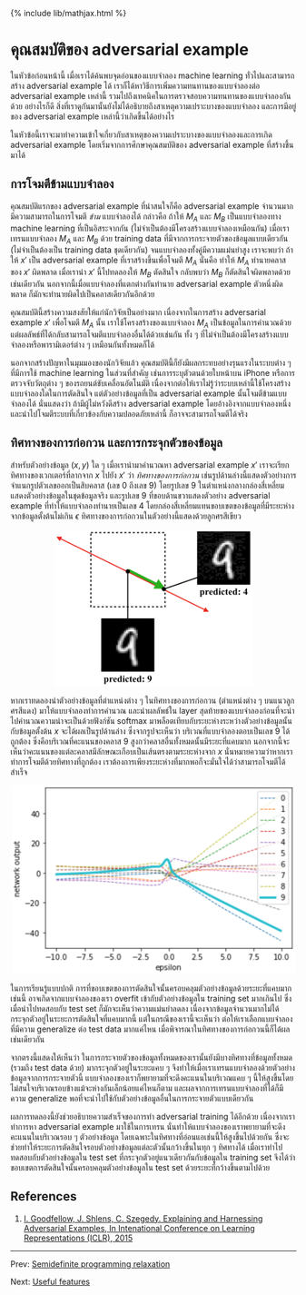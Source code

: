 {% include lib/mathjax.html %}
# คุณสมบัติของ adversarial example

ในหัวข้อก่อนหน้านี้ เมื่อเราได้ค้นพบจุดอ่อนของแบบจำลอง machine learning ทั่วไปและสามารถสร้าง
adversarial example ได้ เราก็ได้หาวิธีการเพิ่มความทนทานของแบบจำลองต่อ adversarial example เหล่านี้ รวมไปถึงเทคนิคในการตรวจสอบความทนทานของแบบจำลองกันด้วย อย่างไรก็ดี สิ่งที่เราดูกันมานั้นยังไม่ได้อธิบายถึงสาเหตุความเปราะบางของแบบจำลอง และการมีอยู่ของ adversarial example
เหล่านี้ว่าเกิดขึ้นได้อย่างไร

ในหัวข้อนี้เราจะมาทำความเข้าใจเกี่ยวกับสาเหตุของความเปราะบางของแบบจำลองและการเกิด adversarial example  โดยเริ่มจากการศึกษาคุณสมบัติของ
adversarial example ที่สร้างขึ้นมาได้

## การโจมตีข้ามแบบจำลอง
คุณสมบัติแรกของ adversarial example ที่น่าสนใจก็คือ adversarial example จำนวนมากมีความสามารถในการโจมตี
_ข้าม_ แบบจำลองได้ กล่าวคือ ถ้าให้ $M_A$ และ $M_B$ เป็นแบบจำลองทาง machine learning
ที่เป็นอิสระจากกัน (ไม่จำเป็นต้องมีโครงสร้างแบบจำลองเหมือนกัน) เมื่อเราเทรนแบบจำลอง $M_A$ และ $M_B$
ด้วย training data ที่มีจากการกระจายตัวของข้อมูลแบบเดียวกัน (ไม่จำเป็นต้องเป็น training data ชุดเดียวกัน)
จนแบบจำลองทั้งคู่มีความแม่นยำสูง เราจะพบว่า ถ้าให้ $x'$ เป็น adversarial example ที่เราสร้างขึ้นเพื่อโจมตี
$M_A$ นั่นคือ ทำให้ $M_A$ ทำนายคลาสของ $x'$ ผิดพลาด เมื่อเรานำ $x'$ นี้ไปทดลองให้ $M_B$ ตัดสินใจ
กลับพบว่า $M_B$ ก็ตัดสินใจผิดพลาดด้วยเช่นเดียวกัน นอกจากนี้เมื่อแบบจำลองที่แตกต่างกันทำนาย adversarial example ตัวหนึ่งผิดพลาด ก็มักจะทำนายผิดไปเป็นคลาสเดียวกันอีกด้วย

คุณสมบัตินี้สร้างความสงสัยให้แก่นักวิจัยเป็นอย่างมาก เนื่องจากในการสร้าง adversarial example $x'$
เพื่อโจมตี $M_A$ นั้น เราใช้โครงสร้างของแบบจำลอง $M_A$ เป็นข้อมูลในการคำนวณด้วย แต่ผลลัพธ์ที่ได้กลับสามารถโจมตีแบบจำลองอื่นได้ด้วยเช่นกัน ทั้ง ๆ ที่ไม่จำเป็นต้องมีโครงสร้างแบบจำลองหรือพารามิเตอร์ต่าง ๆ เหมือนกันทั้งหมดก็ได้

นอกจากสร้างปัญหาในมุมมองของนักวิจัยแล้ว คุณสมบัตินี้ก็ยังมีผลกระทบอย่างรุนแรงในระบบต่าง ๆ ที่มีการใช้ machine learning ในส่วนที่สำคัญ เช่นการระบุตัวตนด้วยใบหน้าบน iPhone หรือการตรวจจับวัตถุต่าง ๆ ของรถยนต์ขับเคลื่อนอัตโนมัติ เนื่องจากต่อให้เราไม่รู้ว่าระบบเหล่านี้ใช้โครงสร้างแบบจำลองใดในการตัดสินใจ
แต่ตัวอย่างข้อมูลที่เป็น adversarial example นั้นโจมตีข้ามแบบจำลองได้ นั่นแสดงว่า ถ้ามีผู้ไม่หวังดีสร้าง adversarial example โดยอ้างอิงจากแบบจำลองหนึ่ง และนำไปโจมตีระบบที่เกี่ยวข้องกับความปลอดภัยเหล่านี้
ก็อาจจะสามารถโจมตีได้จริง

## ทิศทางของการก่อกวน และการกระจุกตัวของข้อมูล
สำหรับตัวอย่างข้อมูล $(x,y)$ ใด ๆ เมื่อเรานำมาคำนวณหา adversarial example $x'$
เราจะเรียกทิศทางของเวกเตอร์ที่ลากจาก $x$ ไปยัง $x'$ ว่า _ทิศทางของการก่อกวน_
เช่นรูปด้านล่างนี้แสดงตัวอย่างการจำแนกรูปตัวเลขออกเป็นสิบคลาส (เลข 0 ถึงเลข 9) โดยรูปเลข 9 ในตำแหน่งกลางกล่องสี่เหลี่ยมแสดงตัวอย่างข้อมูลในชุดข้อมูลจริง และรูปเลข 9 ที่ขอบด้านขวาแสดงตัวอย่าง
adversarial example ที่ทำให้แบบจำลองทำนายเป็นเลข 4
โดยกล่องสี่เหลี่ยมแทนขอบเขตของข้อมูลที่มีระยะห่างจากข้อมูลตั้งต้นไม่เกิน $\epsilon$
ทิศทางของการก่อกวนในตัวอย่างนี้แสดงด้วยลูกศรสีเขียว

<p align="center">
<img width="350" src="https://raw.githubusercontent.com/vacharapat/Adversarial-Machine-Learning/master/images/adv_ex.png">
</p>

หากเราทดลองนำตัวอย่างข้อมูลที่ตำแหน่งต่าง ๆ ในทิศทางของการก่อกวน (ตำแหน่งต่าง ๆ บนแนวลูกศรสีแดง)
มาให้แบบจำลองทำการคำนวณ และนำผลลัพธ์ใน layer สุดท้ายของแบบจำลองก่อนที่จะนำไปคำนวณความน่าจะเป็นด้วยฟังก์ชัน
softmax มาพล็อตเทียบกับระยะห่างระหว่างตัวอย่างข้อมูลนั้นกับข้อมูลตั้งต้น $x$ จะได้ผลเป็นรูปด้านล่าง
ซึ่งจากรูปจะเห็นว่า บริเวณที่แบบจำลองตอบเป็นเลข 9 ได้ถูกต้อง ซึ่งคือบริเวณที่คะแนนของคลาส 9 สูงกว่าคลาสอื่นทั้งหมดนั้นมีระยะที่แคบมาก นอกจากนี้จะเห็นว่าคะแนนของแต่ละคลาสมีลักษณะเกือบเป็นเส้นตรงตามระยะห่างจาก $x$  นั่นหมายความว่าหากเราทำการโจมตีด้วยทิศทางที่ถูกต้อง เราต้องการเพียงระยะห่างที่มากพอก็จะมั่นใจได้ว่าสามารถโจมตีได้สำเร็จ

<p align="center">
<img width="500" src="https://raw.githubusercontent.com/vacharapat/Adversarial-Machine-Learning/master/images/linear_scores.png">
</p>

ในการเรียนรู้แบบปกติ การที่ขอบเขตของการตัดสินใจนั้นครอบคลุมตัวอย่างข้อมูลด้วยระยะที่แคบมากเช่นนี้
อาจเกิดจากแบบจำลองของเรา overfit เข้ากับตัวอย่างข้อมูลใน training set มากเกินไป
ซึ่งเมื่อนำไปทดสอบกับ test set ก็มักจะเห็นว่าความแม่นยำลดลง เนื่องจากข้อมูลจำนวนมากไม่ได้กระจุกตัวอยู่ในระยะการตัดสินใจที่แคบมากนี้
แต่ในกรณีของเรานี้จะเห็นว่า ต่อให้เราเลือกแบบจำลองที่มีความ generalize ต่อ test data มากแค่ไหน
เมื่อพิจารณาในทิศทางของการก่อกวนนี้ก็ได้ผลเช่นเดียวกัน

จากตรงนี้แสดงให้เห็นว่า ในการกระจายตัวของข้อมูลทั้งหมดของเรานั้นยังมีบางทิศทางที่ข้อมูลทั้งหมด (รวมถึง test data ด้วย) มากระจุกตัวอยู่ในระยะแคบ ๆ จึงทำให้เมื่อเราเทรนแบบจำลองด้วยตัวอย่างข้อมูลจากการกระจายตัวนี้
แบบจำลองของเราก็พยายามที่จะดึงคะแนนในบริเวณแคบ ๆ นี้ให้สูงขึ้นโดยไม่สนใจบริเวณรอบข้างแม้จะห่างกันเล็กน้อยแค่ไหนก็ตาม และผลจากการเทรนแบบจำลองที่ได้ก็มีความ
generalize พอที่จะนำไปใช้กับตัวอย่างข้อมูลอื่นในการกระจายตัวแบบเดียวกัน

ผลการทดลองนี้ยังช่วยอธิบายความสำเร็จของการทำ adversarial training ได้อีกด้วย เนื่องจากเราทำการหา
adversarial example มาใช้ในการเทรน นั่นทำให้แบบจำลองของเราพยายามที่จะดึงคะแนนในบริเวณรอบ ๆ ตัวอย่างข้อมูล
โดยเฉพาะในทิศทางที่อ่อนแอเช่นนี้ให้สูงขึ้นไปด้วยกัน ซึ่งจะช่วยทำให้ระยะการตัดสินใจรอบตัวอย่างข้อมูลแต่ละตัวนั้นกว้างขึ้นในทุก ๆ ทิศทางได้ เมื่อเราทำไปทดสอบกับตัวอย่างข้อมูลใน test set ที่กระจุกตัวอยู่แนวเดียวกันกับข้อมูลใน training set
จึงได้ว่าขอบเขตการตัดสินใจนั้นครอบคลุมตัวอย่างข้อมูลใน test set ด้วยระยะที่กว้างขึ้นตามไปด้วย

## References

1. [I. Goodfellow, J. Shlens, C. Szegedy. Explaining and Harnessing Adversarial Examples,
In Intenational Conference on Learning Representations (ICLR), 2015](https://arxiv.org/abs/1412.6572)

---
Prev: [Semidefinite programming relaxation](https://vacharapat.github.io/Adversarial-Machine-Learning/docs/cert4)

Next: [Useful features](https://vacharapat.github.io/Adversarial-Machine-Learning/docs/feat2)
